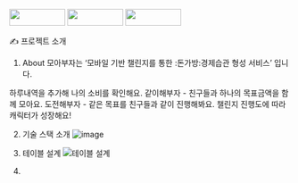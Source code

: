 <a href="#" target="_blank"><img width="100" height="30" src="https://img.shields.io/static/v1?label=Spring&message=박민우 &color=08CE5D&style=for-the-badge&>"/></a>
<a href="#" target="_blank"><img width="100" height="30" src="https://img.shields.io/static/v1?label=Spring&message=양승훈 &color=08CE5D&style=for-the-badge&>"/></a>
<a href="#" target="_blank"><img width="100" height="30" src="https://img.shields.io/static/v1?label=Spring&message=이광훈 &color=08CE5D&style=for-the-badge&>"/></a>

✍ 프로젝트 소개




1. About
모아부자는 ‘모바일 기반 챌린지를 통한 :돈가방:경제습관 형성 서비스’ 입니다.

하루내역을 추가해 나의 소비를 확인해요.
같이해부자 - 친구들과 하나의 목표금액을 함께 모아요.
도전해부자 - 같은 목표를 친구들과 같이 진행해봐요.
챌린지 진행도에 따라 캐릭터가 성장해요!

2. 기술 스택 소개
![image](https://user-images.githubusercontent.com/81571069/162346380-1b756fc0-2451-4818-a7b9-214bc58ae209.png)

3. 테이블 설계
![테이블 설계](https://user-images.githubusercontent.com/81571069/162346848-c7ca2652-3975-4b64-bef3-aad2f8d8d7c2.png)

4. 

